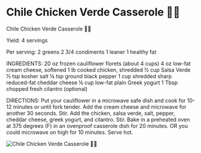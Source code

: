 # Chile Chicken Verde Casserole 👀😋

Chile Chicken Verde Casserole 👀😋

Yield:
4 servings

Per serving:
2 greens
2 3/4 condiments
1 leaner
1 healthy fat

INGREDIENTS:
20 oz frozen cauliflower florets (about 4 cups)
4 oz low-fat cream cheese, softened
1 lb cooked chicken, shredded
½ cup Salsa Verde
½ tsp kosher salt
⅛ tsp ground black pepper
1 cup shredded sharp reduced-fat cheddar cheese
¼ cup low-fat plain Greek yogurt
1 Tbsp chopped fresh cilantro (optional)

DIRECTIONS:
Put your cauliflower in a microwave safe dish and cook for 10-12 minutes or until fork tender. Add the cream cheese and microwave for another 30 seconds. Stir.
Add the chicken, salsa verde, salt, pepper, cheddar cheese, greek yogurt, and cilantro. Stir.
Bake in a preheated oven at 375 degrees (F) in an ovenproof casserole dish for 20 minutes. OR you could microwave on high for 10 minutes.
Serve hot.

![Chile Chicken Verde Casserole 👀😋](images/Chile%20Chicken%20Verde%20Casserole%20👀😋.png)

